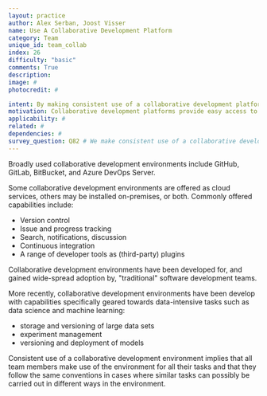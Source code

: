 ```yaml
---
layout: practice
author: Alex Serban, Joost Visser
name: Use A Collaborative Development Platform
category: Team
unique_id: team_collab
index: 26
difficulty: "basic"
comments: True
description:
image: #
photocredit: #

intent: By making consistent use of a collaborative development platform teams can work together more effectively. #
motivation: Collaborative development platforms provide easy access to data, code, information, and tools. They also help teams to keep each other informed, reach and record decisions, and work together asynchronously or remotely. #
applicability: #
related: #
dependencies: #
survey_question: Q82 # We make consistent use of a collaborative development platform.
---
```


Broadly used collaborative development environments include GitHub, GitLab, BitBucket, and Azure DevOps Server.

Some collaborative development environments are offered as cloud services, others may be installed on-premises, or both. Commonly offered capabilities include:
- Version control
- Issue and progress tracking
- Search, notifications, discussion
- Continuous integration
- A range of developer tools as (third-party) plugins

Collaborative development environments have been developed for, and gained wide-spread adoption by, "traditional" software development teams.

More recently, collaborative development environments have been develop with capabilities specifically geared towards data-intensive tasks such as data science and machine learning:
- storage and versioning of large data sets
- experiment management
- versioning and deployment of models

Consistent use of a collaborative development environment implies that all team members make use of the environment for all their tasks and that they follow the same conventions in cases where similar tasks can possibly be carried out in different ways in the environment.
